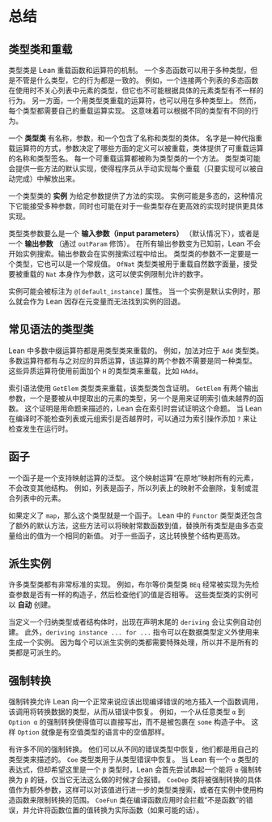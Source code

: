 <!--
# Summary
-->

# 总结

<!--
## Type Classes and Overloading
-->

## 类型类和重载

<!--
Type classes are Lean's mechanism for overloading functions and operators.
A polymorphic function can be used with multiple types, but it behaves in the same manner no matter which type it is used with.
For example, a polymorphic function that appends two lists can be used no matter the type of the entries in the list, but it is unable to have different behavior depending on which particular type is found.
An operation that is overloaded with type classes, on the other hand, can also be used with multiple types.
However, each type requires its own implementation of the overloaded operation.
This means that the behavior can vary based on which type is provided.
-->

类型类是 Lean 重载函数和运算符的机制。
一个多态函数可以用于多种类型，但是不管是什么类型，它的行为都是一致的。
例如，一个连接两个列表的多态函数在使用时不关心列表中元素的类型，但它也不可能根据具体的元素类型有不一样的行为。
另一方面，一个用类型类重载的运算符，也可以用在多种类型上。
然而，每个类型都需要自己的重载运算实现。
这意味着可以根据不同的类型有不同的行为。

<!--
A _type class_ has a name, parameters, and a body that consists of a number of names with types.
The name is a way to refer to the overloaded operations, the parameters determine which aspects of the definitions can be overloaded, and the body provides the names and type signatures of the overloadable operations.
Each overloadable operation is called a _method_ of the type class.
Type classes may provide default implementations of some methods in terms of the others, freeing implementors from defining each overload by hand when it is not needed.
-->

一个 **类型类** 有名称，参数，和一个包含了名称和类型的类体。
名字是一种代指重载运算符的方式，参数决定了哪些方面的定义可以被重载，类体提供了可重载运算的名称和类型签名。
每一个可重载运算都被称为类型类的一个方法。
类型类可能会提供一些方法的默认实现，使得程序员从手动实现每个重载（只要实现可以被自动完成）中解放出来。

<!--
An _instance_ of a type class provides implementations of the methods for given parameters.
Instances may be polymorphic, in which case they can work for a variety of parameters, and they may optionally provide more specific implementations of default methods in cases where a more efficient version exists for some particular type.
-->

一个类型类的 **实例** 为给定参数提供了方法的实现。
实例可能是多态的，这种情况下它能接受多种参数，同时也可能在对于一些类型存在更高效的实现时提供更具体实现。

<!--
Type class parameters are either _input parameters_ (the default), or _output parameters_ (indicated by an `outParam` modifier).
Lean will not begin searching for an instance until all input parameters are no longer metavariables, while output parameters may be solved while searching for instances.
Parameters to a type class need not be types—they may also be ordinary values.
The `OfNat` type class, used to overload natural number literals, takes the overloaded `Nat` itself as a parameter, which allows instances to restrict the allowed numbers.
-->

类型类参数要么是一个 **输入参数（input parameters）** （默认情况下），或者是一个 **输出参数** （通过 `outParam` 修饰）。
在所有输出参数变为已知前，Lean 不会开始实例搜索。输出参数会在实例搜索过程中给出。
类型类的参数不一定要是一个类型，它也可以是一个常规值。
`OfNat` 类型类被用于重载自然数字面量，接受要被重载的 `Nat` 本身作为参数，这可以使实例限制允许的数字。

<!--
Instances may be marked with a `@[default_instance]` attribute.
When an instance is a default instance, then it will be chosen as a fallback when Lean would otherwise fail to find an instance due to the presence of metavariables in the type.
-->

实例可能会被标注为 `@[default_instance]` 属性。
当一个实例是默认实例时，那么就会作为 Lean 因存在元变量而无法找到实例的回退。

<!--
## Type Classes for Common Syntax
-->

## 常见语法的类型类

<!--
Most infix operators in Lean are overridden with a type class.
For instance, the addition operator corresponds to a type class called `Add`.
Most of these operators have a corresponding heterogeneous version, in which the two arguments need not have the same type.
These heterogenous operators are overloaded using a version of the class whose name starts with `H`, such as `HAdd`.
-->

Lean 中多数中缀运算符都是用类型类来重载的。
例如，加法对应于 `Add` 类型类。
多数运算符都有与之对应的异质运算，该运算的两个参数不需要是同一种类型。
这些异质运算符使用前面加个 `H` 的类型类来重载，比如 `HAdd`。

<!--
Indexing syntax is overloaded using a type class called `GetElem`, which involves proofs.
`GetElem` has two output parameters, which are the type of elements to be extracted from the collection and a function that can be used to determine what counts as evidence that the index value is in bounds for the collection.
This evidence is described by a proposition, and Lean attempts to prove this proposition when array indexing is used.
When Lean is unable to check that list or array access operations are in bounds at compile time, the check can be deferred to run time by appending a `?` to the indexing operation.
-->

索引语法使用 `GetElem` 类型类来重载，该类型类包含证明。
`GetElem` 有两个输出参数，一个是要被从中提取出的元素的类型，另一个是用来证明索引值未越界的函数。
这个证明是用命题来描述的，Lean 会在索引时尝试证明这个命题。
当 Lean 在编译时不能检查列表或元组索引是否越界时，可以通过为索引操作添加 `?` 来让检查发生在运行时。

<!--
## Functors
-->

## 函子

<!--
A functor is a polymorphic type that supports a mapping operation.
This mapping operation transforms all elements "in place", changing no other structure.
For instance, lists are functors and the mapping operation may neither drop, duplicate, nor mix up entries in the list.
-->

一个函子是一个支持映射运算的泛型。
这个映射运算“在原地”映射所有的元素，不会改变其他结构。
例如，列表是函子，所以列表上的映射不会删除，复制或混合列表中的元素。

<!--
While functors are defined by having `map`, the `Functor` type class in Lean contains an additional default method that is responsible for mapping the constant function over a value, replacing all values whose type are given by polymorphic type variable with the same new value.
For some functors, this can be done more efficiently than traversing the entire structure.
-->

如果定义了 `map`，那么这个类型就是一个函子。
Lean 中的 `Functor` 类型类还包含了额外的默认方法，这些方法可以将映射常数函数到值，替换所有类型是由多态变量给出的值为一个相同的新值。
对于一些函子，这比转换整个结构更高效。

<!--
## Deriving Instances
-->

## 派生实例

<!--
Many type classes have very standard implementations.
For instance, the Boolean equality class `BEq` is usually implemented by first checking whether both arguments are built with the same constructor, and then checking whether all their arguments are equal.
Instances for these classes can be created _automatically_.
-->

许多类型类都有非常标准的实现。
例如，布尔等价类型类 `BEq` 经常被实现为先检查参数是否有一样的构造子，然后检查他们的值是否相等。
这些类型类的实例可以 **自动** 创建。

<!--
When defining an inductive type or a structure, a `deriving` clause at the end of the declaration will cause instances to be created automatically.
Additionally, the `deriving instance ... for ...` command can be used outside of the definition of a datatype to cause an instance to be generated.
Because each class for which instances can be derived requires special handling, not all classes are derivable.
-->

当定义一个归纳类型或者结构体时，出现在声明末尾的 `deriving` 会让实例自动创建。
此外，`deriving instance ... for ...` 指令可以在数据类型定义外使用来生成一个实例。
因为每个可以派生实例的类都需要特殊处理，所以并不是所有的类都是可派生的。

<!--
## Coercions
-->

## 强制转换
<!--
Coercions allow Lean to recover from what would normally be a compile-time error by inserting a call to a function that transforms data from one type to another.
For example, the coercion from any type `α` to the type `Option α` allows values to be written directly, rather than with the `some` constructor, making `Option` work more like nullable types from object-oriented languages.
-->

强制转换允许 Lean 向一个正常来说应该出现编译错误的地方插入一个函数调用，该调用将转换数据的类型，从而从错误中恢复。
例如，一个从任意类型 `α` 到 `Option α` 的强制转换使得值可以直接写出，而不是被包裹在 `some` 构造子中。
这样 `Option` 就像是有空值类型的语言中的空值那样。

<!--
There are multiple kinds of coercion.
They can recover from different kinds of errors, and they are represented by their own type classes.
The `Coe` class is used to recover from type errors.
When Lean has an expression of type `α` in a context that expects something with type `β`, Lean first attempts to string together a chain of coercions that can transform `α`s into `β`s, and only displays the error when this cannot be done.
The `CoeDep` class takes the specific value being coerced as an extra parameter, allowing either further type class search to be done on the value or allowing constructors to be used in the instance to limit the scope of the conversion.
The `CoeFun` class intercepts what would otherwise be a "not a function" error when compiling a function application, and allows the value in the function position to be transformed into an actual function if possible.
-->

有许多不同的强制转换。
他们可以从不同的错误类型中恢复，他们都是用自己的类型类来描述的。
`Coe` 类型类用于从类型错误中恢复。
当 Lean 有一个 `α` 类型的表达式，但却希望这里是一个 `β` 类型时，Lean 会首先尝试串起一个能将 `α` 强制转换为 `β` 的链，仅当它无法这么做的时候才会报错。
`CoeDep` 类将被强制转换的具体值作为额外参数，这样可以对该值进行进一步的类型类搜索，或者在实例中使用构造函数来限制转换的范围。
`CoeFun` 类在编译函数应用时会拦截“不是函数”的错误，并允许将函数位置的值转换为实际函数（如果可能的话）。
